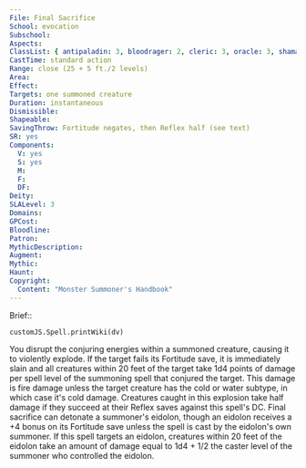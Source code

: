 ```yaml
---
File: Final Sacrifice
School: evocation
Subschool: 
Aspects: 
ClassList: { antipaladin: 3, bloodrager: 2, cleric: 3, oracle: 3, shaman: 3, sorcerer: 3, wizard: 3, summoner: 2, unchained summoner: 2, witch: 4 }
CastTime: standard action
Range: close (25 + 5 ft./2 levels)
Area: 
Effect: 
Targets: one summoned creature
Duration: instantaneous
Dismissible: 
Shapeable: 
SavingThrow: Fortitude negates, then Reflex half (see text)
SR: yes
Components:
  V: yes
  S: yes
  M: 
  F: 
  DF: 
Deity: 
SLALevel: 3
Domains: 
GPCost: 
Bloodline: 
Patron: 
MythicDescription: 
Augment: 
Mythic: 
Haunt: 
Copyright:
  Content: "Monster Summoner's Handbook"
---
```

Brief:: 

```dataviewjs
customJS.Spell.printWiki(dv)
```

You disrupt the conjuring energies within a summoned creature, causing it to violently explode. If the target fails its Fortitude save, it is immediately slain and all creatures within 20 feet of the target take 1d4 points of damage per spell level of the  summoning spell that conjured the target. This damage is fire damage unless the target creature has the cold or water subtype, in which case it's cold damage. Creatures caught in this explosion take half damage if they succeed at their Reflex saves against this spell's DC. Final sacrifice can detonate a summoner's eidolon, though an eidolon receives a +4 bonus on its Fortitude save unless the spell is cast by the eidolon's own summoner. If this spell targets an eidolon, creatures within 20 feet of the eidolon take an amount of damage equal to 1d4 + 1/2 the caster level of the summoner who controlled the eidolon.
